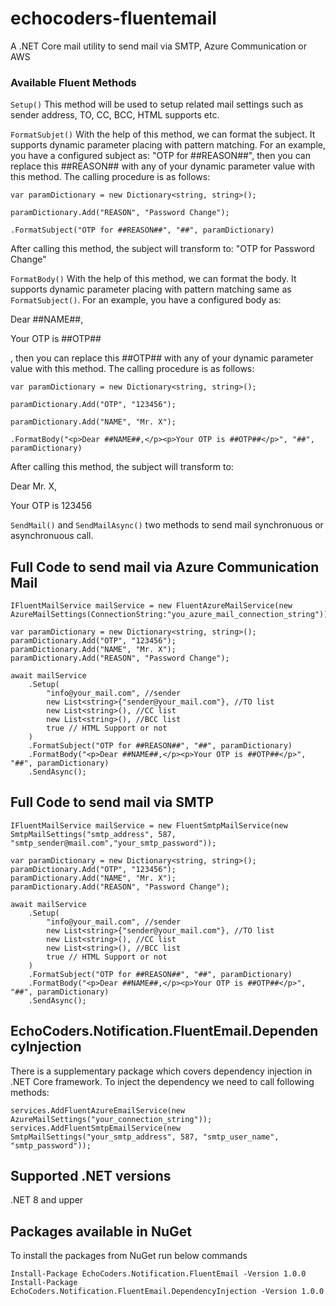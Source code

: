 # echocoders-fluentemail
A .NET Core mail utility to send mail via SMTP, Azure Communication or AWS

### Available Fluent Methods

` Setup() `
This method will be used to setup related mail settings such as sender address, TO, CC, BCC, HTML supports etc.

`FormatSubjet()`
With the help of this method, we can format the subject. It supports dynamic parameter placing with pattern matching.
For an example, you have a configured subject as: "OTP for ##REASON##", then you can replace this ##REASON## with any of your dynamic parameter value with this method. The calling procedure is as follows:

```
var paramDictionary = new Dictionary<string, string>();

paramDictionary.Add("REASON", "Password Change");

.FormatSubject("OTP for ##REASON##", "##", paramDictionary)

```
After calling this method, the subject will transform to: "OTP for Password Change"

`FormatBody()`
With the help of this method, we can format the body. It supports dynamic parameter placing with pattern matching same as `FormatSubject()`.
For an example, you have a configured body as: <p>Dear ##NAME##,</p><p>Your OTP is ##OTP##</p>, then you can replace this ##OTP## with any of your dynamic parameter value with this method. The calling procedure is as follows:

```
var paramDictionary = new Dictionary<string, string>();

paramDictionary.Add("OTP", "123456");

paramDictionary.Add("NAME", "Mr. X");

.FormatBody("<p>Dear ##NAME##,</p><p>Your OTP is ##OTP##</p>", "##", paramDictionary)

```
After calling this method, the subject will transform to: <p>Dear Mr. X,</p><p>Your OTP is 123456</p>

`SendMail()` and `SendMailAsync()` two methods to send mail synchronuous or asynchronuous call.

## Full Code to send mail via Azure Communication Mail

```
IFluentMailService mailService = new FluentAzureMailService(new AzureMailSettings(ConnectionString:"you_azure_mail_connection_string"));

var paramDictionary = new Dictionary<string, string>();
paramDictionary.Add("OTP", "123456");
paramDictionary.Add("NAME", "Mr. X");
paramDictionary.Add("REASON", "Password Change");

await mailService
    .Setup(
        "info@your_mail.com", //sender
        new List<string>{"sender@your_mail.com"}, //TO list
        new List<string>(), //CC list
        new List<string>(), //BCC list
        true // HTML Support or not
    )
    .FormatSubject("OTP for ##REASON##", "##", paramDictionary)
    .FormatBody("<p>Dear ##NAME##,</p><p>Your OTP is ##OTP##</p>", "##", paramDictionary)
    .SendAsync();
```

## Full Code to send mail via SMTP

```
IFluentMailService mailService = new FluentSmtpMailService(new SmtpMailSettings("smtp_address", 587, "smtp_sender@mail.com","your_smtp_password"));

var paramDictionary = new Dictionary<string, string>();
paramDictionary.Add("OTP", "123456");
paramDictionary.Add("NAME", "Mr. X");
paramDictionary.Add("REASON", "Password Change");

await mailService
    .Setup(
        "info@your_mail.com", //sender
        new List<string>{"sender@your_mail.com"}, //TO list
        new List<string>(), //CC list
        new List<string>(), //BCC list
        true // HTML Support or not
    )
    .FormatSubject("OTP for ##REASON##", "##", paramDictionary)
    .FormatBody("<p>Dear ##NAME##,</p><p>Your OTP is ##OTP##</p>", "##", paramDictionary)
    .SendAsync();
```

## EchoCoders.Notification.FluentEmail.DependencyInjection
There is a supplementary package which covers dependency injection in .NET Core framework. To inject the dependency we need to call following methods:

```
services.AddFluentAzureEmailService(new AzureMailSettings("your_connection_string"));
services.AddFluentSmtpEmailService(new SmtpMailSettings("your_smtp_address", 587, "smtp_user_name", "smtp_password"));
```

## Supported .NET versions
.NET 8 and upper

## Packages available in NuGet
To install the packages from NuGet run below commands

```
Install-Package EchoCoders.Notification.FluentEmail -Version 1.0.0
Install-Package EchoCoders.Notification.FluentEmail.DependencyInjection -Version 1.0.0
```
